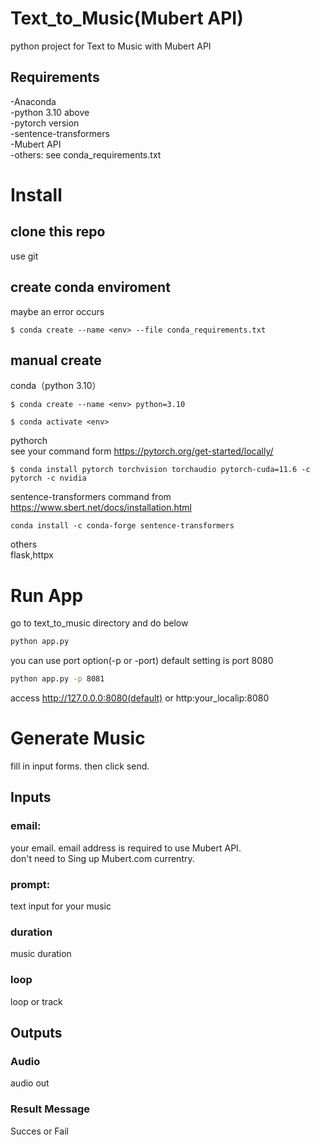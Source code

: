 # Text_to_Music(Mubert API)

python project for Text to Music with Mubert API

## Requirements

-Anaconda<br>
-python 3.10 above<br>
-pytorch version<br>
-sentence-transformers<br>
-Mubert API<br>
-others: see conda_requirements.txt<br>

# Install

## clone this repo

use git

## create conda enviroment

maybe an error occurs

```conda
$ conda create --name <env> --file conda_requirements.txt
```

## manual create

conda（python 3.10）

```conda
$ conda create --name <env> python=3.10
```

```conda
$ conda activate <env>
```

pythorch<br>
see your command form https://pytorch.org/get-started/locally/

```conda
$ conda install pytorch torchvision torchaudio pytorch-cuda=11.6 -c pytorch -c nvidia
```

sentence-transformers
command from https://www.sbert.net/docs/installation.html

```conda
conda install -c conda-forge sentence-transformers
```

others<br>
flask,httpx

# Run App

go to text_to_music directory and do below<br>

```bash
python app.py
```

you can use port option(-p or -port)
default setting is port 8080<br>

```bash
python app.py -p 8081
```

access http://127.0.0.0:8080(default) or http:your_localip:8080

# Generate Music

fill in input forms. then click send.

## Inputs

### email:

your email. email address is required to use Mubert API. <br>
don't need to Sing up Mubert.com currentry.

### prompt:

text input for your music<br>

### duration

music duration

### loop

loop or track

## Outputs

### Audio

audio out

### Result Message

Succes or Fail
